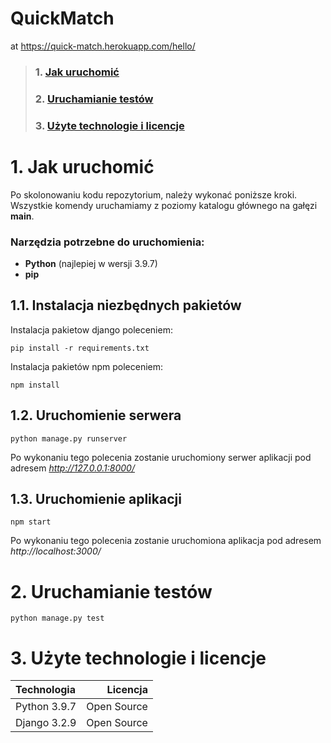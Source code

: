 # QuickMatch
at https://quick-match.herokuapp.com/hello/

> ### 1. [Jak uruchomić](https://github.com/TripleM-MMM/QuickMatch/blob/main/README.md#1-jak-uruchomi%C4%87-1)
> ### 2. [Uruchamianie testów](https://github.com/TripleM-MMM/QuickMatch/blob/main/README.md#2-uruchamianie-test%C3%B3w-1)  
> ### 3. [Użyte technologie i licencje](https://github.com/TripleM-MMM/QuickMatch/blob/main/README.md#3-u%C5%BCyte-technologie-i-licencje-1)

# 1. Jak uruchomić
Po skolonowaniu kodu repozytorium, należy wykonać poniższe kroki. Wszystkie komendy uruchamiamy z poziomy katalogu głównego na gałęzi **main**.
### Narzędzia potrzebne do uruchomienia:
* **Python** (najlepiej w wersji 3.9.7)
* **pip**
## 1.1. Instalacja niezbędnych pakietów
Instalacja pakietow django poleceniem:
```
pip install -r requirements.txt
```
Instalacja pakietów npm poleceniem:
```
npm install
```
## 1.2. Uruchomienie serwera
```
python manage.py runserver
```
Po wykonaniu tego polecenia zostanie uruchomiony serwer aplikacji pod adresem *http://127.0.0.1:8000/*
## 1.3. Uruchomienie aplikacji
```
npm start
```
Po wykonaniu tego polecenia zostanie uruchomiona aplikacja pod adresem *http://localhost:3000/*
# 2. Uruchamianie testów
```
python manage.py test
```
# 3. Użyte technologie i licencje
| Technologia    | Licencja   |
|:---------------|-----------:|
| Python 3.9.7   | Open Source |
| Django 3.2.9   | Open Source |
